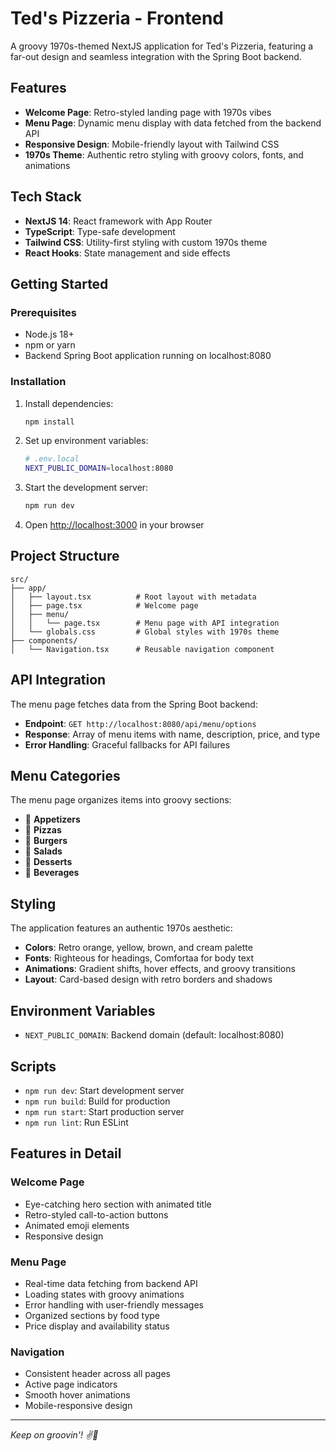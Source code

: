 # Ted's Pizzeria - Frontend

A groovy 1970s-themed NextJS application for Ted's Pizzeria, featuring a far-out design and seamless integration with the Spring Boot backend.

## Features

- **Welcome Page**: Retro-styled landing page with 1970s vibes
- **Menu Page**: Dynamic menu display with data fetched from the backend API
- **Responsive Design**: Mobile-friendly layout with Tailwind CSS
- **1970s Theme**: Authentic retro styling with groovy colors, fonts, and animations

## Tech Stack

- **NextJS 14**: React framework with App Router
- **TypeScript**: Type-safe development
- **Tailwind CSS**: Utility-first styling with custom 1970s theme
- **React Hooks**: State management and side effects

## Getting Started

### Prerequisites

- Node.js 18+
- npm or yarn
- Backend Spring Boot application running on localhost:8080

### Installation

1. Install dependencies:

   ```bash
   npm install
   ```

2. Set up environment variables:

   ```bash
   # .env.local
   NEXT_PUBLIC_DOMAIN=localhost:8080
   ```

3. Start the development server:

   ```bash
   npm run dev
   ```

4. Open [http://localhost:3000](http://localhost:3000) in your browser

## Project Structure

```
src/
├── app/
│   ├── layout.tsx          # Root layout with metadata
│   ├── page.tsx            # Welcome page
│   ├── menu/
│   │   └── page.tsx        # Menu page with API integration
│   └── globals.css         # Global styles with 1970s theme
├── components/
│   └── Navigation.tsx      # Reusable navigation component
```

## API Integration

The menu page fetches data from the Spring Boot backend:

- **Endpoint**: `GET http://localhost:8080/api/menu/options`
- **Response**: Array of menu items with name, description, price, and type
- **Error Handling**: Graceful fallbacks for API failures

## Menu Categories

The menu page organizes items into groovy sections:

- 🥨 **Appetizers**
- 🍕 **Pizzas**
- 🍔 **Burgers**
- 🥗 **Salads**
- 🍰 **Desserts**
- 🥤 **Beverages**

## Styling

The application features an authentic 1970s aesthetic:

- **Colors**: Retro orange, yellow, brown, and cream palette
- **Fonts**: Righteous for headings, Comfortaa for body text
- **Animations**: Gradient shifts, hover effects, and groovy transitions
- **Layout**: Card-based design with retro borders and shadows

## Environment Variables

- `NEXT_PUBLIC_DOMAIN`: Backend domain (default: localhost:8080)

## Scripts

- `npm run dev`: Start development server
- `npm run build`: Build for production
- `npm run start`: Start production server
- `npm run lint`: Run ESLint

## Features in Detail

### Welcome Page

- Eye-catching hero section with animated title
- Retro-styled call-to-action buttons
- Animated emoji elements
- Responsive design

### Menu Page

- Real-time data fetching from backend API
- Loading states with groovy animations
- Error handling with user-friendly messages
- Organized sections by food type
- Price display and availability status

### Navigation

- Consistent header across all pages
- Active page indicators
- Smooth hover animations
- Mobile-responsive design

---

_Keep on groovin'! ✌️🍕_
